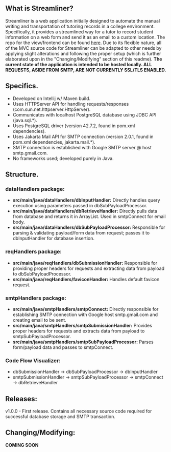 ## What is Streamliner?

Streamliner is a web application initially designed to automate the manual writing and transportation of tutoring records in a college environment. Specifically, it provides a streamlined way for a tutor to record student information on a web form and send it as an email to a custom location. The repo for the view/frontend can be found [here](https://github.com/DFBDev/Streamliner_FE). Due to its flexible nature, all of the MVC source code for Streamliner can be adapted to other needs by applying slight alterations and following the proper setup (which is further elaborated upon in the "Changing/Modifying" section of this readme). **The current state of the application is intended to be hosted locally. ALL REQUESTS, ASIDE FROM SMTP, ARE NOT CURRENTLY SSL/TLS ENABLED.**

## Specifics.
* Developed on Intellij w/ Maven build.
* Uses HTTPServer API for handling requests/responses (com.sun.net.httpserver.HttpServer).
* Communicates with localhost PostgreSQL database using JDBC API (java.sql.*).
* Uses PostgreSQL driver (version 42.7.2, found in pom.xml dependencies).
* Uses Jakarta Mail API for SMTP connection (version 2.0.1, found in pom.xml dependencies, jakarta.mail.*).
* SMTP connection is established with Google SMTP server @ host smtp.gmail.com.
* No frameworks used; developed purely in Java.

## Structure.
### dataHandlers package:
* **src/main/java/dataHandlers/dbInputHandler:** Directly handles query execution using parameters passed in dbSubPayloadProcessor.
* **src/main/java/dataHandlers/dbRetrieveHandler:** Directly pulls data from database and returns it in ArrayList. Used in smtpConnect for email body.
* **src/main/java/dataHandlers/dbSubPayloadProcessor:** Responsible for parsing & validating payload/form data from request; passes it to dbInputHandler for database insertion.
### reqHandlers package:
* **src/main/java/reqHandlers/dbSubmissionHandler:** Responsible for providing proper headers for requests and extracting data from payload to dbSubPayloadProcessor.
* **src/main/java/reqHandlers/faviconHandler:** Handles default favicon request.
### smtpHandlers package: 
* **src/main/java/smtpHandlers/smtpConnect:** Directly responsible for establishing SMTP connection with Google host smtp.gmail.com and creating email to be sent.  
* **src/main/java/smtpHandlers/smtpSubmissionHandler:** Provides proper headers for requests and extracts data from payload to smtpSubPayloadProcessor.
* **src/main/java/smtpHandlers/smtpSubPayloadProcessor:** Parses form/payload data and passes to smtpConnect.

### Code Flow Visualizer:
* dbSubmissionHandler -> dbSubPayloadProcessor -> dbInputHandler
* smtpSubmissionHandler -> smtpSubPayloadProcessor -> smtpConnect -> dbRetrieveHandler

## Releases:

v1.0.0 - First release. Contains all necessary source code required for successful database storage and SMTP transaction.

## Changing/Modifying:
**COMING SOON**
